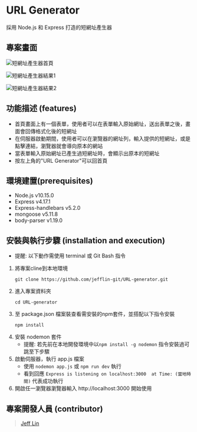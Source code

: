 # URL Generator
採用 Node.js 和 Express 打造的短網址產生器

## 專案畫面
![短網址產生器首頁](https://i.imgur.com/nxXdQqm.png)

![短網址產生器結果1](https://i.imgur.com/naZQb9v.png)

![短網址產生器結果2](https://i.imgur.com/BC6arsy.png)

## 功能描述 (features)
- 首頁畫面上有一個表單，使用者可以在表單輸入原始網址，送出表單之後，畫面會回傳格式化後的短網址
- 在伺服器啟動期間，使用者可以在瀏覽器的網址列，輸入提供的短網址，或是點擊連結，瀏覽器就會導向原本的網站
- 當表單輸入原始網址已產生過短網址時，會顯示出原本的短網址
- 按左上角的"URL Generator"可以回首頁

## 環境建置(prerequisites)
- Node.js v10.15.0
- Express v4.17.1
- Express-handlebars v5.2.0
- mongoose v5.11.8
- body-parser v1.19.0

## 安裝與執行步驟 (installation and execution)
- 提醒: 以下動作需使用 terminal 或 Git Bash 指令
1. 將專案cline到本地環境
   ```
   git clone https://github.com/jefflin-git/URL-generator.git
   ```
2. 進入專案資料夾
   ```
   cd URL-generator
   ```
3. 至 package.json 檔案裝查看需安裝的npm套件，並搭配以下指令安裝
   ```
   npm install
   ```
4. 安裝 nodemon 套件
   - 提醒: 若先前在本地開發環境中以`npm install -g nodemon` 指令安裝過可跳至下步驟
5. 啟動伺服器，執行 app.js 檔案
   - 使用 `nodemon app.js` 或 `npm run dev` 執行
   - 看到回應 `Express is listening on localhost:3000  at Time: (當地時間)` 代表成功執行
6. 開啟任一瀏覽器瀏覽器輸入 http://localhost:3000 開始使用

## 專案開發人員 (contributor)
> [Jeff Lin](https://github.com/jefflin-git)